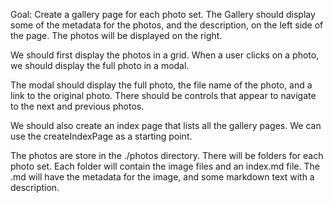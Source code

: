Goal: Create a gallery page for each photo set. The Gallery should display some of the metadata for the photos, and the description, on the left side of the page. The photos will be displayed on the right.

We should first display the photos in a grid. When a user clicks on a photo, we should display the full photo in a modal.

The modal should display the full photo, the file name of the photo, and a link to the original photo. There should be controls that appear to navigate to the next and previous photos.

We should also create an index page that lists all the gallery pages. We can use the createIndexPage as a starting point.

The photos are store in the ./photos directory. There will be folders for each photo set. Each folder will contain the image files and an index.md file. The .md will have the metadata for the image, and some markdown text with a description.

